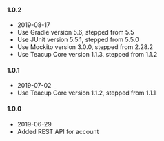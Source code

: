#### 1.0.2
- 2019-08-17
- Use Gradle version 5.6, stepped from 5.5
- Use JUnit version 5.5.1, stepped from 5.5.0
- Use Mockito version 3.0.0, stepped from 2.28.2
- Use Teacup Core version 1.1.3, stepped from 1.1.2
#### 1.0.1
- 2019-07-02
- Use Teacup Core version 1.1.2, stepped from 1.1.1
#### 1.0.0
- 2019-06-29
- Added REST API for account